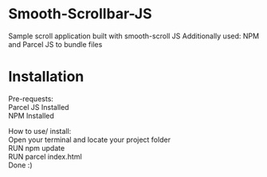 # Smooth-Scrollbar-JS
Sample scroll application built with smooth-scroll JS
Additionally used: NPM and Parcel JS to bundle files

# Installation

Pre-requests:<br>
Parcel JS Installed <br>
NPM Installed

How to use/ install:<br>
Open your terminal and locate your project folder<br>
RUN npm update<br>
RUN parcel index.html<br>
Done :) 

